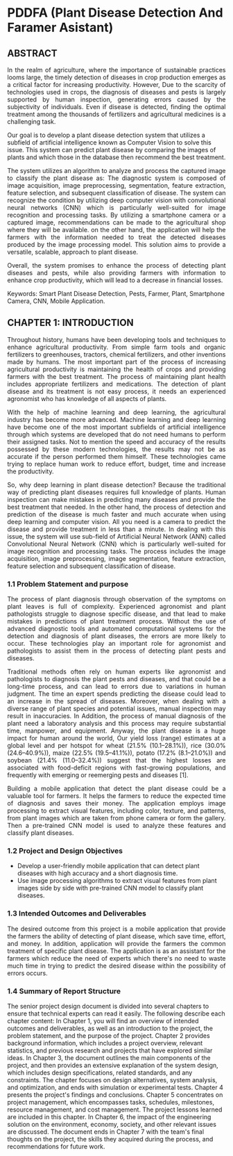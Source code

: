 # PDDFA (Plant Disease Detection And Faramer Asistant)


## ABSTRACT
<p align="justify">
In the realm of agriculture, where the importance of sustainable practices looms large, the timely detection of diseases in crop production emerges as a critical factor for increasing productivity. However, Due to the scarcity of technologies used in crops, the diagnosis of diseases and pests is largely supported by human inspection, generating errors caused by the subjectivity of individuals. Even if disease is detected, finding the optimal treatment among the thousands of fertilizers and agricultural medicines is a challenging task.
</p>
Our goal is to develop a plant disease detection system that utilizes a subfield of artificial intelligence known as Computer Vision to solve this issue. This system can predict plant disease by comparing the images of plants and which those in the database then recommend the best treatment.
</p>
<p align="justify">
The system utilizes an algorithm to analyze and process the captured image to classify the plant disease as: The diagnostic system is composed of image acquisition, image preprocessing, segmentation, feature extraction, feature selection, and subsequent classification of disease. The system can recognize the condition by utilizing deep computer vision with convolutional neural networks (CNN) which is particularly well-suited for image recognition and processing tasks.
By utilizing a smartphone camera or a captured image, recommendations can be made to the agricultural shop where they will be available. on the other hand, the application will help the farmers with the information needed to treat the detected diseases produced by the image processing model. This solution aims to provide a versatile, scalable, approach to plant disease.
</p>

<p align="justify">
Overall, the system promises to enhance the process of detecting plant diseases and pests, while also providing farmers with information to enhance crop productivity, which will lead to a decrease in financial losses.
</p>

Keywords: Smart Plant Disease Detection, Pests, Farmer, Plant, Smartphone Camera, CNN, Mobile Application. 

## CHAPTER 1: INTRODUCTION


<p align="justify">
Throughout history, humans have been developing tools and techniques to enhance agricultural productivity. From simple farm tools and organic fertilizers to greenhouses, tractors, chemical fertilizers, and other inventions made by humans. The most important part of the process of increasing agricultural productivity is maintaining the health of crops and providing farmers with the best treatment. The process of maintaining plant health includes appropriate fertilizers and medications. The detection of plant disease and its treatment is not easy process, it needs an experienced agronomist who has knowledge of all aspects of plants. 
</p>
<p align="justify">
With the help of machine learning and deep learning, the agricultural industry has become more advanced. Machine learning and deep learning have become one of the most important subfields of artificial intelligence through which systems are developed that do not need humans to perform their assigned tasks. Not to mention the speed and accuracy of the results possessed by these modern technologies, the results may not be as accurate if the person performed them himself. These technologies came trying to replace human work to reduce effort, budget, time and increase the productivity.
</p>
<p align="justify">
So, why deep learning in plant disease detection? Because the traditional way of predicting plant diseases requires full knowledge of plants. Human inspection can make mistakes in predicting many diseases and provide the best treatment that needed. In the other hand, the process of detection and prediction of the disease is much faster and much accurate when using deep learning and computer vision. All you need is a camera to predict the disease and provide treatment in less than a minute. In dealing with this issue, the system will use sub-field of Artificial Neural Network (ANN) called Convolutional Neural Network (CNN) which is particularly well-suited for image recognition and processing tasks. The process includes the image acquisition, image preprocessing, image segmentation, feature extraction, feature selection and subsequent classification of disease.
</p>


### 1.1 Problem Statement and purpose
<p align="justify">
The process of plant diagnosis through observation of the symptoms on plant leaves is full of complexity. Experienced agronomist and plant pathologists struggle to diagnose specific disease, and that lead to make mistakes in predictions of plant treatment process. Without the use of advanced diagnostic tools and automated computational systems for the detection and diagnosis of plant diseases, the errors are more likely to occur. These technologies play an important role for agronomist and pathologists to assist them in the process of detecting plant pests and diseases. 
</p>
<p align="justify">
Traditional methods often rely on human experts like agronomist and pathologists to diagnosis the plant pests and diseases, and that could be a long-time process, and can lead to errors due to variations in human judgment. The time an expert spends predicting the disease could lead to an increase in the spread of diseases. Moreover, when dealing with a diverse range of plant species and potential issues, manual inspection may result in inaccuracies. In Addition, the process of manual diagnosis of the plant need a laboratory analysis and this process may require substantial time, manpower, and equipment. Anyway, the plant disease is a huge impact for human around the world,  Our yield loss (range) estimates at a global level and per hotspot for wheat (21.5% (10.1–28.1%)), rice (30.0% (24.6–40.9%)), maize (22.5% (19.5–41.1%)), potato (17.2% (8.1–21.0%)) and soybean (21.4% (11.0–32.4%)) suggest that the highest losses are associated with food-deficit regions with fast-growing populations, and frequently with emerging or reemerging pests and diseases [1].
</p>

<p align="justify">
Building a mobile application that detect the plant disease could be a valuable tool for farmers. It helps the farmers to reduce the expected time of diagnosis and saves their money. The application employs image processing to extract visual features, including color, texture, and patterns, from plant images which are taken from phone camera or form the gallery. Then a pre-trained CNN model is used to analyze these features and classify plant diseases. 
</p>


### 1.2 Project and Design Objectives
* Develop a user-friendly mobile application that can detect plant diseases with high accuracy and a short diagnosis time. 
* Use image processing algorithms to extract visual features from plant images side by side with pre-trained CNN model to classify plant diseases.

### 1.3 Intended Outcomes and Deliverables 
<p align="justify">
The desired outcome from this project is a mobile application that provide the farmers the ability of detecting of plant disease, which save time, effort, and money. In addition, application will provide the farmers the common treatment of specific plant disease. The application is as an assistant for the farmers which reduce the need of experts which there's no need to waste much time in trying to predict the desired disease within the possibility of errors occurs.
</p>



### 1.4	Summary of Report Structure

The senior project design document is divided into several chapters to ensure that technical experts can read it easily. The following describe each chapter content:
In Chapter 1, you will find an overview of intended outcomes and deliverables, as well as an introduction to the project, the problem statement, and the purpose of the project.
Chapter 2 provides background information, which includes a project overview, relevant statistics, and previous research and projects that have explored similar ideas.
In Chapter 3, the document outlines the main components of the project, and then provides an extensive explanation of the system design, which includes design specifications, related standards, and any constraints. The chapter focuses on design alternatives, system analysis, and optimization, and ends with simulation or experimental tests.
Chapter 4 presents the project's findings and conclusions. 
Chapter 5 concentrates on project management, which encompasses tasks, schedules, milestones, resource management, and cost management. The project lessons learned are included in this chapter.
In Chapter 6, the impact of the engineering solution on the environment, economy, society, and other relevant issues are discussed.
The document ends in Chapter 7 with the team's final thoughts on the project, the skills they acquired during the process, and recommendations for future work.
